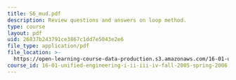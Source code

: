 ```yaml
---
title: S6_mud.pdf
description: Review questions and answers on loop method.
type: course
layout: pdf
uid: 26837b243791ce3867c1dd7e5043e2e6
file_type: application/pdf
file_location: >-
  https://open-learning-course-data-production.s3.amazonaws.com/16-01-unified-engineering-i-ii-iii-iv-fall-2005-spring-2006/26837b243791ce3867c1dd7e5043e2e6_S6_mud.pdf
course_id: 16-01-unified-engineering-i-ii-iii-iv-fall-2005-spring-2006
---
```


